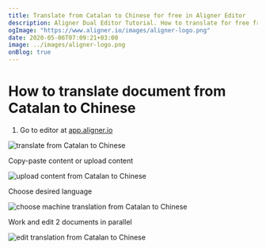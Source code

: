 ```yaml
---
title: Translate from Catalan to Chinese for free in Aligner Editor
description: Aligner Dual Editor Tutorial. How to translate for free from Catalan to Chinese. Aligner is multilingual document management platform. 
ogImage: "https://www.aligner.io/images/aligner-logo.png"
date: 2020-05-06T07:09:21+03:00
image: ../images/aligner-logo.png
onBlog: true
---
```


# How to translate document from Catalan to Chinese

1. Go to editor at [app.aligner.io](https://app.aligner.io "Aligner App web page")

![translate from Catalan to Chinese](../aligner-blank-editor.png "translate from Catalan to Chinese")

Copy-paste content or upload content

![upload content from Catalan to Chinese](../aligner-uploaded-document.png "upload content from Catalan to Chinese")

Choose desired language

![choose machine translation from Catalan to Chinese](../aligner-language-dropdown.png "choose machine translation from Catalan to Chinese")

Work and edit 2 documents in parallel

![edit translation from Catalan to Chinese](../aligner-double-sitded-editor.png "edit translation from Catalan to Chinese")

